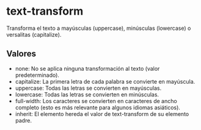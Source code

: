# text-transform
Transforma el texto a mayúsculas (uppercase), minúsculas (lowercase) o versalitas (capitalize).

## Valores
* none: No se aplica ninguna transformación al texto (valor predeterminado).
* capitalize: La primera letra de cada palabra se convierte en mayúscula.
* uppercase: Todas las letras se convierten en mayúsculas.
* lowercase: Todas las letras se convierten en minúsculas.
* full-width: Los caracteres se convierten en caracteres de ancho completo (esto es más relevante para algunos idiomas asiáticos).
* inherit: El elemento hereda el valor de text-transform de su elemento padre.
